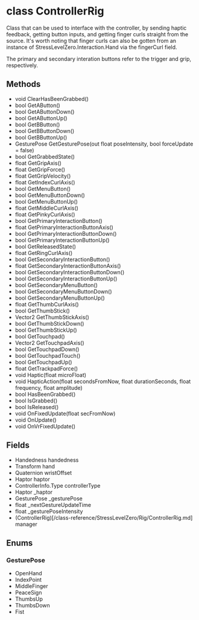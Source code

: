# class ControllerRig

Class that can be used to interface with the controller, by sending haptic feedback, getting button inputs, and getting finger curls straight from the source. It's worth noting that finger curls can also be gotten from an instance of StressLevelZero.Interaction.Hand via the fingerCurl field.

The primary and secondary interation buttons refer to the trigger and grip, respectively.

## Methods

- void ClearHasBeenGrabbed()
- bool GetAButton()
- bool GetAButtonDown()
- bool GetAButtonUp()
- bool GetBButton()
- bool GetBButtonDown()
- bool GetBButtonUp()
- GesturePose GetGesturePose(out float poseIntensity, bool forceUpdate = false)
- bool GetGrabbedState()
- float GetGripAxis()
- float GetGripForce()
- float GetGripVelocity()
- float GetIndexCurlAxis()
- bool GetMenuButton()
- bool GetMenuButtonDown()
- bool GetMenuButtonUp()
- float GetMiddleCurlAxis()
- float GetPinkyCurlAxis()
- bool GetPrimaryInteractionButton()
- float GetPrimaryInteractionButtonAxis()
- bool GetPrimaryInteractionButtonDown()
- bool GetPrimaryInteractionButtonUp()
- bool GetReleasedState()
- float GetRingCurlAxis()
- bool GetSecondaryInteractionButton()
- float GetSecondaryInteractionButtonAxis()
- bool GetSecondaryInteractionButtonDown()
- bool GetSecondaryInteractionButtonUp()
- bool GetSecondaryMenuButton()
- bool GetSecondaryMenuButtonDown()
- bool GetSecondaryMenuButtonUp()
- float GetThumbCurlAxis()
- bool GetThumbStick()
- Vector2 GetThumbStickAxis()
- bool GetThumbStickDown()
- bool GetThumbStickUp()
- bool GetTouchpad()
- Vector2 GetTouchpadAxis()
- bool GetTouchpadDown()
- bool GetTouchpadTouch()
- bool GetTouchpadUp()
- float GetTrackpadForce()
- void Haptic(float microFloat)
- void HapticAction(float secondsFromNow, float durationSeconds, float frequency, float amplitude)
- bool HasBeenGrabbed()
- bool IsGrabbed()
- bool IsReleased()
- void OnFixedUpdate(float secFromNow)
- void OnUpdate()
- void OnVrFixedUpdate()

## Fields

- Handedness handedness
- Transform hand
- Quaternion wristOffset
- Haptor haptor
- ControllerInfo.Type controllerType
- Haptor _haptor
- GesturePose _gesturePose
- float _nextGestureUpdateTime
- float _gesturePoseIntensity
- (ControllerRig)[/class-reference/StressLevelZero/Rig/ControllerRig.md] manager

## Enums

### GesturePose

- OpenHand
- IndexPoint
- MiddleFinger
- PeaceSign
- ThumbsUp
- ThumbsDown
- Fist
